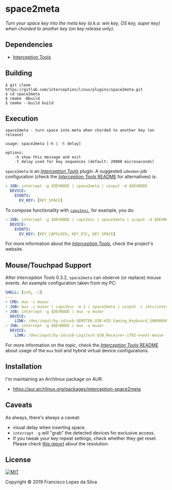 # space2meta

_Turn your space key into the meta key (a.k.a. win key, OS key, super key) when
chorded to another key (on key release only)._

## Dependencies

- [Interception Tools][interception-tools]

## Building

```
$ git clone https://gitlab.com/interception/linux/plugins/space2meta.git
$ cd space2meta
$ cmake -Bbuild
$ cmake --build build
```

## Execution

```
space2meta - turn space into meta when chorded to another key (on release)

usage: space2meta [-h | -t delay]

options:
    -h show this message and exit
    -t delay used for key sequences (default: 20000 microseconds)

```

`space2meta` is an [_Interception Tools_][interception-tools] plugin. A
suggested `udevmon` job configuration (check the [_Interception Tools_
README][interception-tools] for alternatives) is:

```yaml
- JOB: intercept -g $DEVNODE | space2meta | uinput -d $DEVNODE
  DEVICE:
    EVENTS:
      EV_KEY: [KEY_SPACE]
```

To compose functionality with [`caps2esc`], for example, you do:

```yaml
- JOB: intercept -g $DEVNODE | caps2esc | space2meta | uinput -d $DEVNODE
  DEVICE:
    EVENTS:
      EV_KEY: [KEY_CAPSLOCK, KEY_ESC, KEY_SPACE]
```

For more information about the [_Interception Tools_][interception-tools], check
the project's website.

## Mouse/Touchpad Support

After _Interception Tools_ 0.3.2, `space2meta` can observe (or replace) mouse
events. An example configuration taken from my PC:

```yaml
SHELL: [zsh, -c]
---
- CMD: mux -c muxer
- JOB: mux -i muxer | caps2esc -m 2 | space2meta | uinput -c /etc/interception/hybrid.yaml
- JOB: intercept -g $DEVNODE | mux -o muxer
  DEVICE:
    LINK: /dev/input/by-id/usb-SEMITEK_USB-HID_Gaming_Keyboard_SN0000000001-event-kbd
- JOB: intercept -g $DEVNODE | mux -o muxer
  DEVICE:
    LINK: /dev/input/by-id/usb-Logitech_USB_Receiver-if02-event-mouse
```

For more information on the topic, check the [_Interception Tools_
README][interception-tools] about usage of the `mux` tool and hybrid virtual
device configurations.

## Installation

I'm maintaining an Archlinux package on AUR:

- <https://aur.archlinux.org/packages/interception-space2meta>

## Caveats

As always, there's always a caveat:

- visual delay when inserting space.
- `intercept -g` will "grab" the detected devices for exclusive access.
- If you tweak your key repeat settings, check whether they get reset.
  Please check [this report][key-repeat-fix] about the resolution.

## License

<a href="https://gitlab.com/interception/linux/plugins/space2meta/blob/space2meta/LICENSE.md">
    <img src="https://upload.wikimedia.org/wikipedia/commons/thumb/0/0b/License_icon-mit-2.svg/120px-License_icon-mit-2.svg.png" alt="MIT">
</a>

Copyright © 2019 Francisco Lopes da Silva

[interception]: https://github.com/oblitum/Interception
[`caps2esc`]: https://gitlab.com/interception/linux/plugins/caps2esc
[interception-tools]: https://gitlab.com/interception/linux/tools
[key-repeat-fix]: https://github.com/oblitum/caps2esc/issues/1

